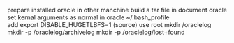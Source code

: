 prepare 
 installed oracle in other manchine
 build a tar file  in document oracle
 set kernal arguments  as normal
  in  oracle ~/.bash_profile  
   add   export DISABLE_HUGETLBFS=1 (source)
use root mkdir /oraclelog   mkdir -p /oraclelog/archivelog  mkdir -p /oraclelog/lost+found
